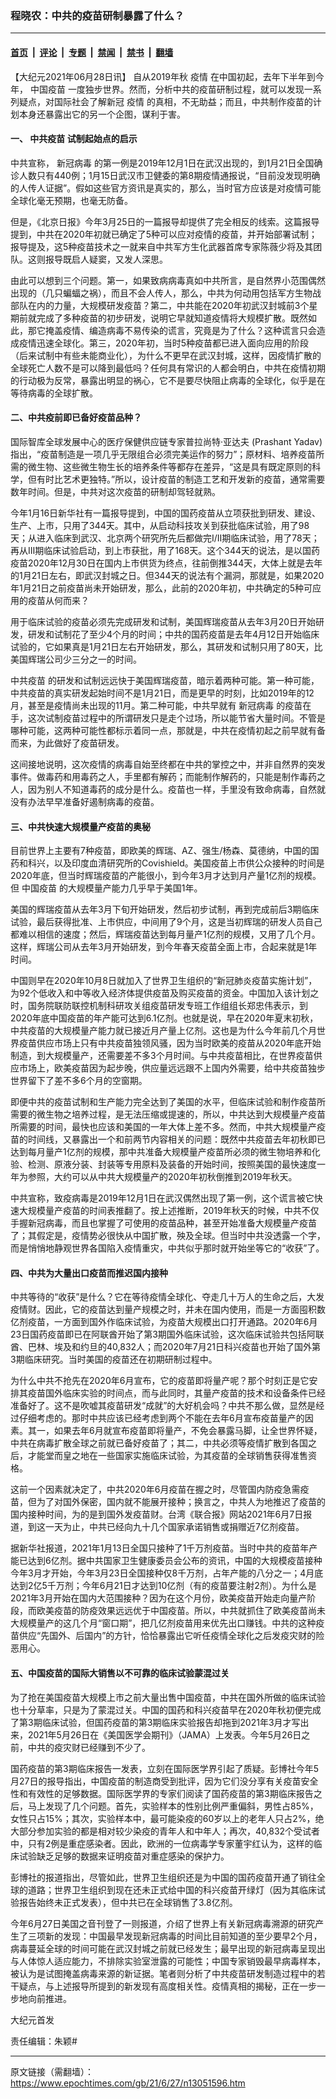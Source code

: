 ### 程晓农：中共的疫苗研制暴露了什么？

---

#### [首页](../../../..?n13051596) &nbsp;|&nbsp; [评论](../../../../../epoch-comment?n13051596) &nbsp;|&nbsp; [专题](../../../../../epoch-special?n13051596) &nbsp;|&nbsp; [禁闻](../../../../../epoch-news?n13051596) &nbsp;|&nbsp; [禁书](../../../../../books?n13051596) &nbsp;|&nbsp; [翻墙](https://github.com/gfw-breaker/nogfw/blob/master/README.md?n13051596)


<div class="post_content" id="artbody" itemprop="articleBody">
 <!-- article content begin -->
 <p>
  【大纪元2021年06月28日讯】 自从2019年秋
  <ok href="https://www.epochtimes.com/gb/tag/%E7%96%AB%E6%83%85.html">
   疫情
  </ok>
  在中国初起，去年下半年到今年，
  <ok href="https://www.epochtimes.com/gb/tag/%E4%B8%AD%E5%9B%BD%E7%96%AB%E8%8B%97.html">
   中国疫苗
  </ok>
  一度独步世界。然而，分析中共的疫苗研制过程，就可以发现一系列疑点，对国际社会了解新冠
  <ok href="https://www.epochtimes.com/gb/tag/%E7%96%AB%E6%83%85.html">
   疫情
  </ok>
  的真相，不无助益；而且，中共制作疫苗的计划本身还暴露出它的另一个企图，谋利于害。
 </p>
 <h4>
  一、
  <ok href="https://www.epochtimes.com/gb/tag/%E4%B8%AD%E5%85%B1%E7%96%AB%E8%8B%97.html">
   中共疫苗
  </ok>
  试制起始点的启示
 </h4>
 <p>
  中共宣称，
  <ok href="https://www.epochtimes.com/gb/tag/%E6%96%B0%E5%86%A0%E7%97%85%E6%AF%92.html">
   新冠病毒
  </ok>
  的第一例是2019年12月1日在武汉出现的，到1月21日全国确诊人数只有440例；1月15日武汉市卫健委的第8期疫情通报说，“目前没发现明确的人传人证据”。假如这些官方资讯是真实的，那么，当时官方应该是对疫情可能全球化毫无预期，也毫无防备。
 </p>
 <p>
  但是，《北京日报》今年3月25日的一篇报导却提供了完全相反的线索。这篇报导提到，中共在2020年初就已确定了5种可以应对疫情的疫苗，并开始部署试制；报导提及，这5种疫苗技术之一就来自中共军方生化武器首席专家陈薇少将及其团队。这则报导既启人疑窦，又发人深思。
 </p>
 <p>
  由此可以想到三个问题。第一，如果致病病毒真如中共所言，是自然界小范围偶然出现的（几只蝙蝠之祸），而且不会人传人，那么，中共为何动用包括军方生物战部队在内的力量，大规模研发疫苗？第二，中共能在2020年初武汉封城前3个星期前就完成了多种疫苗的初步研发，说明它早就知道疫情将大规模扩散。既然如此，那它掩盖疫情、编造病毒不易传染的谎言，究竟是为了什么？这种谎言只会造成疫情迅速全球化。第三，2020年初，当时5种疫苗都已进入面向应用的阶段（后来试制中有些未能商业化），为什么不更早在武汉封城，这样，因疫情扩散的全球死亡人数不是可以降到最低吗？任何具有常识的人都会明白，中共在疫情初期的行动极为反常，暴露出明显的祸心，它不是要尽快阻止病毒的全球化，似乎是在等待病毒的全球扩散。
 </p>
 <h4>
  二、中共疫前即已备好疫苗品种？
 </h4>
 <p>
  国际智库全球发展中心的医疗保健供应链专家普拉尚特‧亚达夫 (Prashant Yadav)指出，“疫苗制造是一项几乎无限组合必须完美运作的努力”；原材料、培养疫苗所需的微生物、这些微生物生长的培养条件等都存在差异，“这是具有既定原则的科学，但有时比艺术更独特。”所以，设计疫苗的制造工艺和开发新的疫苗，通常需要数年时间。但是，中共对这次疫苗的研制却驾轻就熟。
 </p>
 <p>
  今年1月16日新华社有一篇报导提到，中国的国药疫苗从立项获批到研发、建设、生产、上市，只用了344天。其中，从启动科技攻关到获批临床试验，用了98天；从进入临床到武汉、北京两个研究所先后都做完Ⅰ/Ⅱ期临床试验，用了78天；再从Ⅲ期临床试验启动，到上市获批，用了168天。这个344天的说法，是以国药疫苗2020年12月30日在国内上市供货为终点，往前倒推344天，大体上就是去年的1月21日左右，即武汉封城之日。但344天的说法有个漏洞，那就是，如果2020年1月21日之前疫苗尚未开始研发，那么，此前的2020年初，中共确定的5种可应用的疫苗从何而来？
 </p>
 <p>
  用于临床试验的疫苗必须先完成研发和试制，美国辉瑞疫苗从去年3月20日开始研发，研发和试制花了至少4个月的时间；中共的国药疫苗是去年4月12日开始临床试验的，它如果真是1月21日左右开始研发，那么，其研发和试制只用了80天，比美国辉瑞公司少三分之一的时间。
 </p>
 <p>
  <ok href="https://www.epochtimes.com/gb/tag/%E4%B8%AD%E5%85%B1%E7%96%AB%E8%8B%97.html">
   中共疫苗
  </ok>
  的研发和试制远远快于美国辉瑞疫苗，暗示着两种可能。第一种可能，中共疫苗的真实研发起始时间不是1月21日，而是更早的时刻，比如2019年的12月，甚至是疫情尚未出现的11月。第二种可能，中共早就有
  <ok href="https://www.epochtimes.com/gb/tag/%E6%96%B0%E5%86%A0%E7%97%85%E6%AF%92.html">
   新冠病毒
  </ok>
  的疫苗在手，这次试制疫苗过程中的所谓研发只是走个过场，所以能节省大量时间。不管是哪种可能，这两种可能性都标示着同一点，那就是，中共在疫情初起之前早就有备而来，为此做好了疫苗研发。
 </p>
 <p>
  这间接地说明，这次疫情的病毒自始至终都在中共的掌控之中，并非自然界的突发事件。做毒药和用毒药之人，手里都有解药；而能制作解药的，只能是制作毒药之人，因为别人不知道毒药的成分是什么。疫苗也一样，手里没有致命病毒，自然就没有办法早早准备好遏制病毒的疫苗。
 </p>
 <h4>
  三、中共快速大规模量产疫苗的奥秘
 </h4>
 <p>
  目前世界上主要有7种疫苗，即欧美的辉瑞、AZ、强生/杨森、莫德纳，中国的国药和科兴，以及印度血清研究所的Covishield。美国疫苗上市供公众接种的时间是2020年底，但当时辉瑞疫苗的产能很小，到今年3月才达到月产量1亿剂的规模。但
  <ok href="https://www.epochtimes.com/gb/tag/%E4%B8%AD%E5%9B%BD%E7%96%AB%E8%8B%97.html">
   中国疫苗
  </ok>
  的大规模量产能力几乎早于美国1年。
 </p>
 <p>
  美国的辉瑞疫苗从去年3月下旬开始研发，然后初步试制，再到完成前后3期临床试验，最后获得批准、上市供应，中间用了9个月，这是当初辉瑞的研发人员自己都难以相信的速度；然后，辉瑞疫苗达到每月量产1亿剂的规模，又用了几个月。这样，辉瑞公司从去年3月开始研发，到今年春天疫苗全面上市，合起来就是1年时间。
 </p>
 <p>
  中国则早在2020年10月8日就加入了世界卫生组织的“新冠肺炎疫苗实施计划”，为92个低收入和中等收入经济体提供疫苗及购买疫苗的资金。中国加入该计划之时，国务院联防联控机制科研攻关组疫苗研发专班工作组组长郑忠伟表示，到2020年底中国疫苗的年产能可达到6.1亿剂。也就是说，早在2020年夏末初秋，中共疫苗的大规模量产能力就已接近月产量上亿剂。这也是为什么今年前几个月世界疫苗供应市场上只有中共疫苗独领风骚，因为当时欧美的疫苗从2020年底开始制造，到大规模量产，还需要差不多3个月时间。与中共疫苗相比，在世界疫苗供应市场上，欧美疫苗因为起步晚，供应量远远跟不上国内外需要，给中共疫苗独步世界留下了差不多6个月的空窗期。
 </p>
 <p>
  即便中共的疫苗试制和生产能力完全达到了美国的水平，但临床试验和制作疫苗所需要的微生物之培养过程，是无法压缩或提速的，所以，中共达到大规模量产疫苗所需要的时间，最快也应该和美国的一年大体上差不多。然而，中共大规模量产疫苗的时间线，又暴露出一个和前两节内容相关的问题：既然中共疫苗去年初秋即已达到每月量产1亿剂的规模，那中共准备大规模量产疫苗所必须的微生物培养和化验、检测、原液分装、封装等专用原料及装备的开始时间，按照美国的最快速度一年为参照，大约可以从中共大规模量产的2020年初秋倒推到2019年秋天。
 </p>
 <p>
  中共宣称，致疫病毒是2019年12月1日在武汉偶然出现了第一例，这个谎言被它快速大规模量产疫苗的时间表推翻了。按上述推断，2019年秋天的时候，中共不仅手握新冠病毒，而且也掌握了可使用的疫苗品种，甚至开始准备大规模量产疫苗了；其假定是，疫情势必很快从中国扩散，殃及全球。但当时中共没透露一个字，而是悄悄地静观世界各国陷入疫情重灾，中共似乎那时就开始坐等它的“收获”了。
 </p>
 <h4>
  四、中共为大量出口疫苗而推迟国内接种
 </h4>
 <p>
  中共等待的“收获”是什么？它在等待疫情全球化、夺走几十万人的生命之后，大发疫情财。因此，它的疫苗达到量产规模之时，并未在国内使用，而是一方面囤积数亿剂疫苗，一方面到国外作临床试验，为疫苗大规模出口打开通路。2020年6月23日国药疫苗即已在阿联酋开始了第3期国外临床试验，这次临床试验共包括阿联酋、巴林、埃及和约旦的40,832人；而2020年7月21日科兴疫苗也开始了国外第3期临床研究。当时美国的疫苗还在初期研制过程中。
 </p>
 <p>
  为什么中共不抢先在2020年6月宣布，它的疫苗即将量产呢？那个时刻正是它安排其疫苗国外临床实验的时间点，而与此同时，其量产疫苗的技术和设备条件已经准备好了。这不是吹嘘其疫苗研发“成就”的大好机会吗？中共不那么做，显然是经过仔细考虑的。那时中共应该已经考虑到两个不能在去年6月宣布疫苗量产的因素。其一，如果去年6月就宣布疫苗即将量产，不免会暴露马脚，让全世界怀疑，中共在病毒扩散全球之前就已备好疫苗了；其二，中共必须等疫情扩散到各国之后，才能堂而皇之地在一些国家实施临床试验，为其疫苗的全球销售获得准售资格。
 </p>
 <p>
  这前一个因素就决定了，中共2020年6月疫苗在握之时，尽管国内防疫急需疫苗，但为了对国外保密，国内就不能展开接种；换言之，中共人为地推迟了疫苗的国内接种时间，为的是到国外发疫苗财。台湾《联合报》网站2021年6月7日报道，到这一天为止，中共已经向九十几个国家承诺销售或捐赠近7亿剂疫苗。
 </p>
 <p>
  据新华社报道，2021年1月13日全国只接种了1千万剂疫苗。当时中共的疫苗年产能已达到6亿剂。据中共国家卫生健康委员会公布的资讯，中国的大规模疫苗接种今年3月才开始，今年3月23日全国接种仅8千万剂，占年产能的八分之一；4月底达到2亿5千万剂；今年6月21日才达到10亿剂（有的疫苗要注射2剂）。为什么是2021年3月开始在国内大范围接种？因为在这个月份，欧美疫苗开始走向量产阶段，而欧美疫苗的防疫效果远远优于中国疫苗。所以，中共就抓住了欧美疫苗尚未大规模量产的这几个月“窗口期”，把几亿剂疫苗用来优先出口赚钱。中共的这种疫苗供应“先国外、后国内”的方针，恰恰暴露出它听任疫情全球化之后发疫灾财的险恶用心。
 </p>
 <h4>
  五、中国疫苗的国际大销售以不可靠的临床试验蒙混过关
 </h4>
 <p>
  为了抢在美国疫苗大规模上市之前大量出售中国疫苗，中共在国外所做的临床试验也十分草率，只是为了蒙混过关。中国的国药和科兴疫苗早在2020年秋初便完成了第3期临床试验，但国药疫苗的第3期临床实验报告却拖到2021年3月才写出来，2021年5月26日在《美国医学会期刊》（JAMA）上发表。今年5月26日之前，中共的疫灾财已经赚到不少了。
 </p>
 <p>
  国药疫苗的第3期临床报告一发表，立刻在国际医学界引起了质疑。彭博社今年5月27日的报导指出，中国疫苗的制造商受到批评，因为它们没分享有关疫苗安全性和有效性的足够数据。国际医学界的专家们阅读了国药疫苗的第3期临床报告之后，马上发现了几个问题。首先，实验样本的性别比例严重偏斜，男性占85%，女性只占15%；其次，实验样本中，最可能染疫的60岁以上的老年人只占2%，绝大部分参加实验的都是相对较少染疫的青年人和中年人；再次，40,832个受试者中，只有2例是重症感染者。因此，欧洲的一位病毒学专家董宇红认为，这样的临床试验缺乏足够的数据来证明疫苗对重症感染的保护力。
 </p>
 <p>
  彭博社的报道指出，尽管如此，世界卫生组织还是为中国的国药疫苗开通了销往全球的道路；世界卫生组织到现在还未正式给中国的科兴疫苗开绿灯（因为其临床试验报告始终未正式发表），但中共已在全球销售了3.8亿剂。
 </p>
 <p>
  今年6月27日美国之音刊登了一则报道，介绍了世界上有关新冠病毒溯源的研究产生了三项新的发现：中国最早发现新冠病毒的时间比目前知道的至少要早2个月，病毒蔓延全球的时间可能在武汉封城之前就已经发生；最早出现的新冠病毒呈现出与人体惊人适应能力，不排除实验室泄露的可能性；中国专家销毁最早病毒样本，被认为是试图掩盖病毒来源的新证据。笔者则分析了中共疫苗研发制造过程中的若干疑点，与上述报导所提到的新发现有高度相关性。疫情真相的揭秘，正在一步一步地向前推进。
 </p>
 <p>
  大纪元首发
 </p>
 <p>
  责任编辑：朱颖#
 </p>
 <!-- article content end -->
 <div id="below_article_ad">
 </div>
</div>


---

原文链接（需翻墙）：https://www.epochtimes.com/gb/21/6/27/n13051596.htm